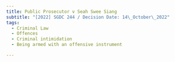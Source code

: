 ```yaml
---
title: Public Prosecutor v Seah Swee Siang
subtitle: "[2022] SGDC 244 / Decision Date: 14\_October\_2022"
tags:
  - Criminal Law
  - Offences
  - Criminal intimidation
  - Being armed with an offensive instrument

---
```

